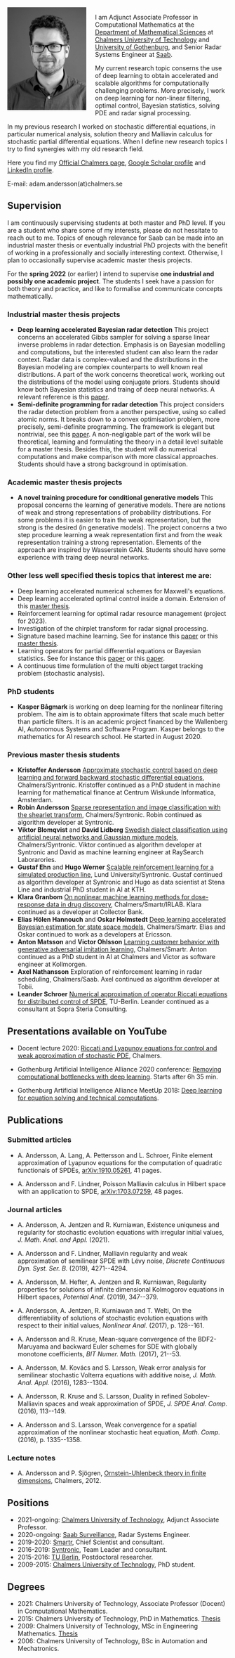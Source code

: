 <img align = "left" style = "float:left; padding: 0px 20px 10px 0px" src="adamandersson.jpg" width="180">

I am Adjunct Associate Professor in Computational Mathematics at the [Department of Mathematical Sciences](https://www.chalmers.se/sv/institutioner/math/Sidor/default.aspx) at [Chalmers University of Technology](https://www.chalmers.se/sv/Sidor/default.aspx) and [University of Gothenburg](https://www.gu.se), and Senior Radar Systems Engineer at [Saab](https://www.saab.com). 

My current research topic conserns the use of deep learning to obtain accelerated and scalable algorithms for computationally challenging problems. More precisely, I work on deep learning for non-linear filtering, optimal control, Bayesian statistics, solving PDE and radar signal processing. 

In my previous research I worked on stochastic differential equations, in particular numerical analysis, solution theory and Malliavin calculus for stochastic partial differential equations. When I define new research topics I try to find synergies with my old research field.

Here you find my [Official Chalmers page](https://www.chalmers.se/sv/personal/Sidor/adam-andersson.aspx), [Google Scholar profile](https://scholar.google.se/citations?user=LzPSY_YAAAAJ&hl=sv) and [LinkedIn profile](https://www.linkedin.com/in/adam-andersson-61695462/).

E-mail: adam.andersson(at)chalmers.se

## Supervision

I am continuously supervising students at both master and PhD level. If you are a student who share some of my interests, please do not hessitate to reach out to me. Topics of enough relevance for Saab can be made into an industrial master thesis or eventually industrial PhD projects with the benefit of working in a professionally and socially interesting context. Otherwise, I plan to occasionally supervise academic master thesis projects.

For the **spring 2022** (or earlier) I intend to supervise **one industrial and possibly one academic project**. The students I seek have a passion for both theory and practice, and like to formalise and communicate concepts mathematically. 

### Industrial master thesis projects

- **Deep learning accelerated Bayesian radar detection** This project concerns an accelerated Gibbs sampler for solving a sparse linear inverse problems in radar detection. Emphasis is on Bayesian modelling and computations, but the interested student can also learn the radar context. Radar data is complex-valued and the distributions in the Bayesian modeling are complex counterparts to well known real distributions. A part of the work concerns theoretical work, working out the distributions of the model using conjugate priors. Students should know both Bayesian statistics and traing of deep neural networks. A relevant reference is this [paper](https://ieeexplore.ieee.org/document/7060282).
- **Semi-definite programming for radar detection** This project considers the radar detection problem from a another perspective, using so called atomic norms. It breaks down to a convex optimisation problem, more precisely, semi-definite programming. The framework is elegant but nontrivial, see this [paper](https://arxiv.org/pdf/1904.04283.pdf). A non-negligable part of the work will be theoretical, learning and formulating the theory in a detail level suitable for a master thesis. Besides this, the student will do numerical computations and make comparison with more classical approaches. Students should have a strong background in optimisation.

### Academic master thesis projects 

- **A novel training procedure for conditional generative models** This proposal concerns the learning of generative models. There are notions of weak and strong representations of probability distributions. For some problems it is easier to train the weak representation, but the strong is the desired (in generative models). The project concerns a two step procedure learning a weak representation first and from the weak representation training a strong representation. Elements of the approach are inspired by Wasserstein GAN. Students should have some experience with traing deep neural networks.

### Other less well specified thesis topics that interest me are:

- Deep learning accelerated numerical schemes for Maxwell's equations.
- Deep learning accelerated optimal control inside a domain. Extension of this [master thesis](https://odr.chalmers.se/bitstream/20.500.12380/256458/1/256458.pdf).
- Reinforcement learning for optimal radar resource management (project for 2023). 
- Investigation of the chirplet transform for radar signal processing.
- Signature based machine learning. See for instance this [paper](https://arxiv.org/abs/1905.08494) or this [master thesis](https://odr.chalmers.se/bitstream/20.500.12380/251852/1/251852.pdf).
- Learning operators for partial differential equations or Bayesian statistics. See for instance this [paper](https://arxiv.org/abs/1910.03193) or this [paper](https://arxiv.org/abs/2010.08895). 
- A continuous time formulation of the multi object target tracking problem (stochastic analysis).

### PhD students

- **Kasper Bågmark** is working on deep learning for the nonlinear filtering problem. The aim is to obtain approximate filters that scale much better than particle filters. It is an academic project financed by the Wallenberg AI, Autonomous Systems and Software Program. Kasper belongs to the mathematics for AI research school. He started in August 2020.

### Previous master thesis students

- **Kristoffer Andersson** [Approximate stochastic control based on deep learning and forward backward stochastic differential equations](https://odr.chalmers.se/bitstream/20.500.12380/256458/1/256458.pdf), Chalmers/Syntronic. Kristoffer continued as a PhD student in machine learning for mathematical finance at Centrum Wiskunde Informatica, Amsterdam.
- **Robin Andersson** [Sparse representation and image classification with the shearlet transform](https://odr.chalmers.se/bitstream/20.500.12380/251854/1/251854.pdf), Chalmers/Syntronic. Robin continued as algorithm developer at Syntronic.
- **Viktor Blomqvist** and **David Lidberg** [Swedish dialect classification using artificial neural networks and Gaussian mixture models](https://odr.chalmers.se/bitstream/20.500.12380/251852/1/251852.pdf), Chalmers/Syntronic. Viktor continued as algorithm developer at Syntronic and David as machine learning engineer at RaySearch Laborarories.
- **Gustaf Ehn** and **Hugo Werner** [Scalable reinforcement learning for a simulated production line](https://lup.lub.lu.se/student-papers/search/publication/8936610), Lund University/Syntronic. Gustaf continued as algorithm developer at Syntronic and Hugo as data scientist at Stena Line and industrial PhD student in AI at KTH.
- **Klara Granbom** [On nonlinear machine learning methods for dose-response data in drug discovery](https://odr.chalmers.se/bitstream/20.500.12380/300963/1/Klara_Granbom_Master_Thesis.pdf), Chalmers/Smartr/IRLAB. Klara continued as a developer at Collector Bank. 
- **Elias Hölen Hannouch** and **Oskar Holmstedt** [Deep learning accelerated Bayesian estimation for state space models](https://odr.chalmers.se/bitstream/20.500.12380/301661/1/Master_s_Thesis_Elias_Oskar_.pdf), Chalmers/Smartr. Elias and Oskar continued to work as a developers at Ericsson.
- **Anton Matsson** and **Victor Ohlsson** [Learning customer behavior with generative adversarial imitation learning](https://odr.chalmers.se/bitstream/20.500.12380/301319/1/Matsson_Olsson_2020.pdf), Chalmers/Smartr. Anton continued as a PhD student in AI at Chalmers and Victor as software engineer at Kollmorgen.
- **Axel Nathansson** Exploration of reinforcement learning in radar scheduling, Chalmers/Saab. Axel continued as algorithm developer at Tobii.
- **Leander Schroer** [Numerical approximation of operator Riccati equations for distributed control of SPDE](Leander_Official.pdf), TU-Berlin. Leander continued as a consultant at Sopra Steria Consulting.

## Presentations available on YouTube

- Docent lecture 2020: [Riccati and Lyapunov equations for control and weak approximation of stochastic PDE](https://www.youtube.com/watch?v=VoePEMaH1X0&fbclid=IwAR31d7TRfh22S33A9Q331Z6dn3aEjDLL9tr3VTUff4bdLM2bqNXnrxvL88s), Chalmers.

- Gothenburg Artificial Intelligence Alliance 2020 conference: [Removing computational bottlenecks with deep learning](https://www.youtube.com/watch?v=ljhtfrtuNqw). Starts after 6h 35 min.

- Gothenburg Artificial Intelligence Alliance MeetUp 2018: [Deep learning for equation solving and technical computations](https://www.youtube.com/watch?v=B9ugHg9Sy6g).

## Publications

### Submitted articles
- A. Andersson, A. Lang, A. Pettersson and L. Schroer, Finite element approximation of Lyapunov equations for the computation of quadratic functionals of SPDEs, [arXiv:1910.05261](https://arxiv.org/pdf/1910.05261.pdf), 41 pages.	
	
- A. Andersson and F. Lindner, Poisson Malliavin calculus in Hilbert space with an application to SPDE, [arXiv:1703.07259](https://arxiv.org/pdf/1703.07259.pdf), 48 pages.

### Journal articles

- A. Andersson, A. Jentzen and R. Kurniawan, Existence uniquness and regularity for stochastic evolution equations with irregular initial values, _J. Math. Anal. and Appl._ (2021).

- A. Andersson and F. Lindner, Malliavin regularity and weak approximation of semilinear SPDE with Lévy noise, _Discrete Continuous Dyn. Syst. Ser. B._ (2019), 4271--4294.

- A. Andersson, M. Hefter, A. Jentzen and R. Kurniawan, Regularity properties for solutions of infinite dimensional Kolmogorov equations in Hilbert spaces, _Potential Anal._ (2019), 347--379.

- A. Andersson, A. Jentzen, R. Kurniawan and T. Welti, On the differentiability of solutions of stochastic evolution equations with respect to their initial values, _Nonlinear Anal._ (2017), p. 128--161.

- A. Andersson and R. Kruse, Mean-square convergence of the BDF2-Maruyama and backward Euler schemes for SDE with globally monotone coefficients, _BIT Numer. Math._ (2017), 21--53.

- A. Andersson, M. Kovács and S. Larsson, Weak error analysis for semilinear stochastic Volterra equations with additive noise,  _J. Math. Anal. Appl._ (2016), 1283--1304.

- A. Andersson, R. Kruse and S. Larsson, Duality in refined Sobolev-Malliavin spaces and weak approximation of SPDE, _J. SPDE Anal. Comp._ (2016), 113--149.

- A. Andersson and S. Larsson, Weak convergence for a spatial approximation of the nonlinear stochastic heat equation, _Math. Comp._ (2016), p. 1335--1358.

### Lecture notes
- A. Andersson and P. Sjögren, [Ornstein-Uhlenbeck theory in finite dimensions](http://www.math.chalmers.se/Math/Research/Preprints/2012/12.pdf), Chalmers, 2012.

## Positions

- 2021-ongoing:  [Chalmers University of Technology](https://www.chalmers.se/sv/institutioner/math/Sidor/default.aspx), Adjunct Associate Professor.
- 2020-ongoing:  [Saab Surveillance](https://www.saab.com/products/air/airborne-surveillance), Radar Systems Engineer.
- 2019-2020: [Smartr](https://smartr.se), Chief Scientist and consultant.
- 2016-2019: [Syntronic](https://www.syntronic.com), Team Leader and consultant.
- 2015-2016: [TU Berlin](https://www.tu-berlin.de/?9003), Postdoctoral researcher.
- 2009-2015: [Chalmers University of Technology](https://www.chalmers.se/sv/institutioner/math/Sidor/default.aspx), PhD student. 

## Degrees
- 2021: Chalmers University of Technology, Associate Professor (Docent) in Computational Mathematics.
- 2015: Chalmers University of Technology, PhD in Mathematics. [Thesis](PhD_thesis.pdf)
- 2009: Chalmers University of Technology, MSc in Engineering Mathematics. [Thesis](master_thesis.pdf)
- 2006: Chalmers University of Technology, BSc in Automation and Mechatronics.



<!---

### Markdown

Markdown is a lightweight and easy-to-use syntax for styling your writing. It includes conventions for

```markdown
Syntax highlighted code block

# Header 1
## Header 2
### Header 3

- Bulleted
- List

1. Numbered
2. List

**Bold** and _Italic_ and `Code` text

[Link](url) and ![Image](src)
```

For more details see [GitHub Flavored Markdown](https://guides.github.com/features/mastering-markdown/).

### Jekyll Themes

Your Pages site will use the layout and styles from the Jekyll theme you have selected in your [repository settings](https://github.com/kadamandersson/kadamandersson.github.io/settings). The name of this theme is saved in the Jekyll `_config.yml` configuration file.

### Support or Contact

Having trouble with Pages? Check out our [documentation](https://docs.github.com/categories/github-pages-basics/) or [contact support](https://support.github.com/contact) and we’ll help you sort it out.

-->
